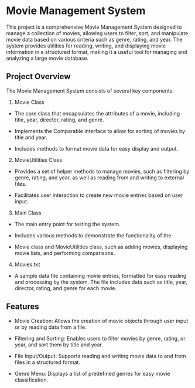 
# Movie Management System


This project is a comprehensive Movie Management System designed to manage a collection of movies, allowing users to filter, sort, and manipulate movie data based on various criteria such as genre, rating, and year. The system provides utilities for reading, writing, and displaying movie information in a structured format, making it a useful tool for managing and analyzing a large movie database.



## Project Overview

The Movie Management System consists of several key components:

1. Movie Class

* The core class that encapsulates the attributes of a movie, including title, year, director, rating, and genre.

* Implements the Comparable<Movie> interface to allow for sorting of movies by title and year.

* Includes methods to format movie data for easy display and output.

2. MovieUtilities Class

- Provides a set of helper methods to manage movies, such as filtering by genre, rating, and year, as well as reading from and writing to external files.

- Facilitates user interaction to create new movie entries based on user input.

3. Main Class

- The main entry point for testing the system.

- Includes various methods to demonstrate the functionality of the 

- Movie class and MovieUtilities class, such as adding movies, displaying movie lists, and performing comparisons.

4. Movies.txt

 - A sample data file containing movie entries, formatted for easy reading and processing by the system. The file includes data such as title, year, director, rating, and genre for each movie.


## Features

- Movie Creation: Allows the creation of movie objects through user input or by reading data from a file.

- Filtering and Sorting: Enables users to filter movies by genre, rating, or year, and sort them by title and year.

- File Input/Output: Supports reading and writing movie data to and from files in a structured format.

- Genre Menu: Displays a list of predefined genres for easy movie classification.
